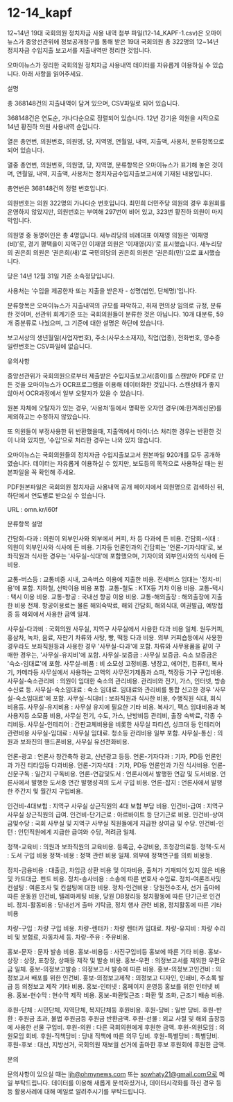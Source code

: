 # 12-14_kapf
12~14년 19대 국회의원 정치자금 사용 내역
첨부 파일(12-14_KAPF-1.csv)은 오마이뉴스가 중앙선관위에 정보공개청구를 통해 받은 19대 국회의원 총 322명의 12~14년 정치자금 수입지출 보고서를 지출내역만 정리한 것입니다.

오마이뉴스가 정리한 국회의원 정치자금 사용내역 데이터를 자유롭게 이용하실 수 있습니다. 아래 사항을 읽어주세요.

설명

총 368148건의 지출내역이 담겨 있으며, CSV파일로 되어 있습니다.

368148건은 연도순, 가나다순으로 정렬되어 있습니다. 12년 강기윤 의원을 시작으로 14년 황진하 의원 사용내역 순입니다.

열은 총연번, 의원번호, 의원명, 당, 지역명, 연월일, 내역, 지출액, 사용처, 분류항목으로 되어 있습니다.

열중 총연번, 의원번호, 의원명, 당, 지역명, 분류항목은 오마이뉴스가 표기해 놓은 것이며, 연월일, 내역, 지출액, 사용처는 정치자금수입지출보고서에 기재된 내용입니다.

총연번은 368148건의 정렬 번호입니다.

의원번호는 의원 322명의 가나다순 번호입니다. 최민희 더민주당 의원의 경우 후원회를 운영하지 않았지만, 의원번호는 부여해 297번이 비어 있고, 323번 황진하 의원이 마지막입니다.

의원명 중 동명이인은 총 4명입니다.  새누리당의 비례대표 이재영 의원은 ‘이재영(비)’로, 경기 평택을이 지역구인 이재영 의원은 ‘이재영(지)’로 표시했습니다. 새누리당의 권은희 의원은 ‘권은희(새)’로 국민의당의 권은희 의원은 ‘권은희(민)’으로 표시했습니다.

당은 14년 12월 31일 기준 소속정당입니다.

사용처는 ‘수입을 제공한자 또는 지출을 받은자 - 성명(법인, 단체명)’입니다. 

분류항목은 오마이뉴스가 지출내역의 규모를 파악하고, 취재 편의상 임의로 규정, 분류한 것이며, 선관위 회계기준 또는 국회의원들이 분류한 것은 아닙니다. 10개 대분류, 59개 중분류로 나눴으며, 그 기준에 대한 설명은 하단에 있습니다.

보고서상의 생년월일(사업자번호), 주소(사무소소재지), 직업(업종), 전화번호, 영수증 일련번호는 CSV파일에 없습니다.

유의사항

중앙선관위가 국회의원으로부터 제출받은  수입지출보고서(종이)를 스캔받아 PDF로 만든 것을 오마이뉴스가 OCR프로그램을 이용해 데이터화한 것입니다. 스캔상태가 좋지 않아서 OCR과정에서 일부 오탈자가 있을 수 있습니다.

원본 자체에 오탈자가 있는 경우, ‘사용처’등에서 명확한 오자인 경우(예:한겨례신문)를 제외하고는 수정하지 않았습니다.

또 의원들이 부정사용한 뒤 반환했을때, 지출액에서 마이너스 처리한 경우는 반환한 것이 나와 있지만, ‘수입’으로 처리한 경우는 나와 있지 않습니다.

오마이뉴스는 국회의원들의 정치자금 수입지출보고서 원본파일 920개를 모두 공개하였습니다. 데이터는 자유롭게 이용하실 수 있지만, 보도등의 목적으로 사용하실 때는 원본파일을 꼭 확인해 주세요.

PDF원본파일은 국회의원 정치자금 사용내역 공개 페이지에서 의원명으로 검색하신 뒤, 하단에서 연도별로 받으실 수 있습니다.

URL : omn.kr/i60f


분류항목 설명

간담회-다과 : 의원이 외부인사와 외부에서 커피, 차 등 다과에 든 비용.
간담회-식대 : 의원이 외부인사와 식사에 든 비용. 기자등 언론인과의 간담회는 '언론-기자식대'로, 보좌직원과 식사한 경우는 '사무실-식대'에 포함했으며, 기자이외 외부인사와의 식사에 든 비용.

교통-버스등 : 교통비중 시내, 고속버스 이용에 지출한 비용. 전세버스 임대는 '정치-비용'에 포함. 지하철, 선박이용 비용 포함.
교통-철도 : KTX등 기차 이용 비용.
교통-택시 : 택시 이용 비용.
교통-항공 : 국내선 항공 이용 비용.
교통-해외출장 : 해외출장에 지출한 비용 전체. 항공이용료는 물론 해외숙박료, 해외 간담회, 해외식대, 여권발급, 예방접종 등 해외에서 사용한 금액 일체.

사무실-다과비 : 국회의원 사무실, 지역구 사무실에서 사용한 다과 비용 일체. 원두커피, 홍삼차, 녹차, 음료, 자판기 차류와 사탕, 빵, 떡등 다과 비용. 외부 커피숍등에서 사용한 경우라도 보좌직원등과 사용한 경우 '사무실-다과'에 포함. 차류와 사무용품을 같이 구매한 경우는, '사무실-유지비'에 포함.
사무실-보증금 : 사무실 보증금. 숙소 보증금은 '숙소-임대료'에 포함.
사무실-비품 : 비 소모성 고정비품. 냉장고, 에어컨, 컴퓨터, 복사기, 카메라등 사무실에서 사용하는 고액의 사무전기제품과 쇼파, 책장등 가구 구입비용.
사무실-숙소관리비 : 의원이 임대한 숙소의 관리비용. 관리비와 전기, 가스, 인터넷, 방송수신료 등.
사무실-숙소임대료 : 숙소 임대료. 임대료와 관리비를 통합 신고한 경우 '사무실-숙소임대료'에 포함.
사무실-식대비 : 보좌직원과 식사한 비용, 수행직원 식대, 회식 비용등.
사무실-유지비용 : 사무실 유지에 필요한 기타 비용. 복사기, 팩스 임대비용과 복사용지등 소모품 비용, 사무실 전기, 수도, 가스, 난방비등 관리비, 출장 숙박료, 각종 수리비등.
사무실-인테리어 : 간판교체비용을 비롯한 사무실 파티션, 싱크대 등 인테리어 관련비용
사무실-임대료 : 사무실 임대료. 청소등 관리비용 일부 포함.
사무실-통신 : 의원과 보좌진의 핸드폰비용, 사무실 유선전화비용.

언론-광고 : 언론사 창간축하 광고, 신년광고 등등.
언론-기자다과 : 기자, PD등 언론인과 가진 티타임등 다과비용.
언론-기자식대 : 기자, PD등 언론인과 가진 식사비용.
언론-신문구독 : 일간지 구독비용.
언론-연감및도서 : 언론사에서 발행한 연감 및 도서비용. 언론사에서 발행한 도서중 연간 발행성격의 도서 구입 비용.
언론-잡지 : 언론사에서 발행한 주간지 및 월간지 구입비용.

인건비-4대보험 : 지역구 사무실 상근직원의 4대 보험 부담 비용.
인건비-급여 : 지역구 사무실 상근직원의 급여.
인건비-단기근로 : 아르바이트 등 단기근로 비용.
인건비-상여금및수당 : 국회 사무실 및 지역구 사무실 직원들에게 지급한 상여금 및 수당.
인건비-인턴 : 인턴직원에게 지급한 급여와 수당, 격려금 일체.

정책-교육비 : 의원과 보좌직원의 교육비용. 등록금, 수강비용, 초청강의료등.
정책-도서 : 도서 구입 비용
정책-비용 : 정책 관련 비용 일체. 외부에 정책연구를 의뢰 비용등.

정치-금융비용 : 대출금, 차입금 상환 비용 및 이자비용, 출처가 기재되어 있지 않은 비용 및 카드대금. 펀드 비용.
정치-송사비용 : 소송에 따른 변호사 수임료.
정치-여론조사및컨설팅 : 여론조사 및 컨설팅에 대한 비용.
정치-인건비용 : 당원전수조사, 선거 출마에 따른 운동원 인건비, 텔레마케팅 비용, 당원 DB정리등 정치활동에 따른 단기근로 인건비.
정치-활동비용 : 당내선거 출마 기탁금, 정치 행사 관련 비용, 정치활동에 따른 기타 비용

차량-구입 : 차량 구입 비용.
차량-렌터카 : 차량 렌터카 임대료.
차량-유지비 : 차량 수리비 및 보험료, 자동차세 등.
차량-주유 : 주유비용.

홍보-문자 : 문자 발송 비용.
홍보-비용등 : 사진구입비등 홍보에 따른 기타 비용.
홍보-상장 : 상장, 표창장, 상패등 제작 및 발송 비용.
홍보-우편 : 의정보고서를 제외한 우편요금 일체.
홍보-의정보고발송 : 의정보고서 발송에 따른 비용.
홍보-의정보고인건비 : 의정보고서 배포를 위한 인건비.
홍보-의정보고제작 : 의정보고 디자인, 인쇄비, 주소록 발급 등 의정보고 제작 기타 비용.
홍보-인터넷 : 홈페이지 운영등 홍보를 위한 인터넷 비용.
홍보-현수막 : 현수막 제작 비용.
홍보-화환및근조 : 화환 및 조화, 근조기 배송 비용.

후원-단체 : 시민단체, 지역단체, 복지단체등 후원비용.
후원-당비 : 일반 당비.
후원-반환 : 후원금 초과, 불법 후원금등 후원금 반환금액.
후원-선물 : 외교 사절 및 해외 출장등에 사용한 선물 구입비.
후원-의원 : 다른 국회의원에게 후원한 금액.
후원-의원모임 : 의원모임 회비.
후원-직책당비 : 당내 직책에 따른 의무 당비.
후원-특별당비 : 특별당비.
후원-후보 : 대선, 지방선거, 국회의원 재보궐 선거에 출마한 후보 후원회에 후원한 금액.

문의

문의사항이 있으실 때는 ljh@ohmynews.com 또는 sowhaty21@gmail.com으로 메일 부탁드립니다. 데이터를 이용해 새롭게 분석하셨거나, 데이터시각화를 하신 경우 등등 활용사례에 대해 메일로 알려주시기를 부탁드립니다.

